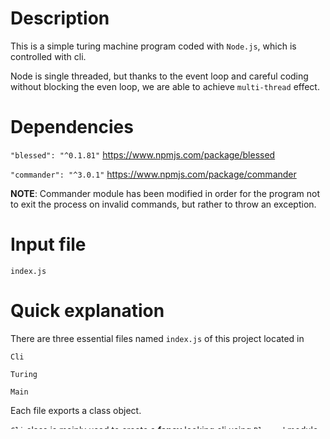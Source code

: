 # Description

This is a simple turing machine program coded with `Node.js`, which is controlled with cli.

Node is single threaded, but thanks to the event loop and careful coding without blocking the even loop, we are able to achieve `multi-thread` effect.

# Dependencies

`"blessed": "^0.1.81"` https://www.npmjs.com/package/blessed

`"commander": "^3.0.1"` https://www.npmjs.com/package/commander

**NOTE**:
Commander module has been modified in order for the program not to exit the process on invalid commands, but rather to throw an exception.

# Input file

`index.js`

# Quick explanation

There are three essential files named `index.js` of this project located in

`Cli`

`Turing`

`Main`


Each file exports a class object.

`Cli` class is mainly used to create a **fancy** looking cli using `Blessed` module.

`Turing` class is the core of the project. Turing methods handle cli output based on current turing machine process.

`Main` class reads commands with the help of `Commander` module and based on those commands loads new files or calls Turing class methods.

# Package

There are 3 files `turing-linux`, `turing-macos`, `turing-win.exe` compiled accordingly for linux, mac and windows os.

# Bugs

Scrolling does not work on windows.
